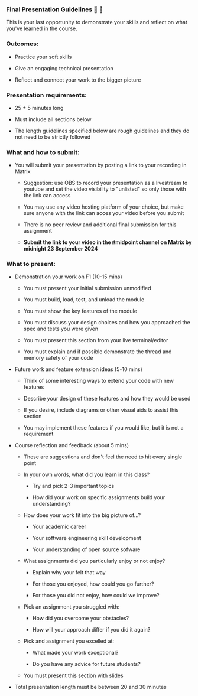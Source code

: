 ### Final Presentation Guidelines 🎯 🏹

This is your last opportunity to demonstrate your skills
and reflect on what you've learned in the course.

### Outcomes:

* Practice your soft skills

* Give an engaging technical presentation

* Reflect and connect your work to the bigger picture

### Presentation requirements:

* 25 ± 5 minutes long

* Must include all sections below

* The length guidelines specified below are rough guidelines and they do not need to be strictly followed

### What and how to submit:

* You will submit your presentation by posting a link to your recording in Matrix

    * Suggestion: use OBS to record your presentation as a livestream to youtube
    and set the video visibility to "unlisted" so only those with the link can access

    * You may use any video hosting platform of your choice, but make sure anyone with the link
    can acces your video before you submit

    * There is no peer review and additional final submission for this assignment

    * **Submit the link to your video in the #midpoint channel on Matrix by midnight 23 September 2024**

### What to present:

- Demonstration your work on F1 (10-15 mins)

	- You must present your initial submission unmodified

	- You must build, load, test, and unload the module

	- You must show the key features of the module

	- You must discuss your design choices and how you approached the spec and tests you were given

	- You must present this section from your live terminal/editor

    - You must explain and if possible demonstrate the thread and memory safety of your code

- Future work and feature extension ideas (5-10 mins)

    - Think of some interesting ways to extend your code with new features

    - Describe your design of these features and how they would be used

    - If you desire, include diagrams or other visual aids to assist this section

    - You may implement these features if you would like, but it is not a requirement

- Course reflection and feedback (about 5 mins)

    - These are suggestions and don't feel the need to hit every single point

	- In your own words, what did you learn in this class?

        - Try and pick 2-3 important topics

        - How did your work on specific assignments build your understanding?

	- How does your work fit into the big picture of...?

		- Your academic career

		- Your software engineering skill development

		- Your understanding of open source sofware

	- What assignments did you particularly enjoy or not enjoy?

        - Explain why your felt that way

        - For those you enjoyed, how could you go further?

        - For those you did not enjoy, how could we improve?

	- Pick an assignment you struggled with:

        - How did you overcome your obstacles?

        - How will your approach differ if you did it again?

	- Pick and assignment you excelled at:

		- What made your work exceptional?

		- Do you have any advice for future students?

	- You must present this section with slides

- Total presentation length must be between 20 and 30 minutes
